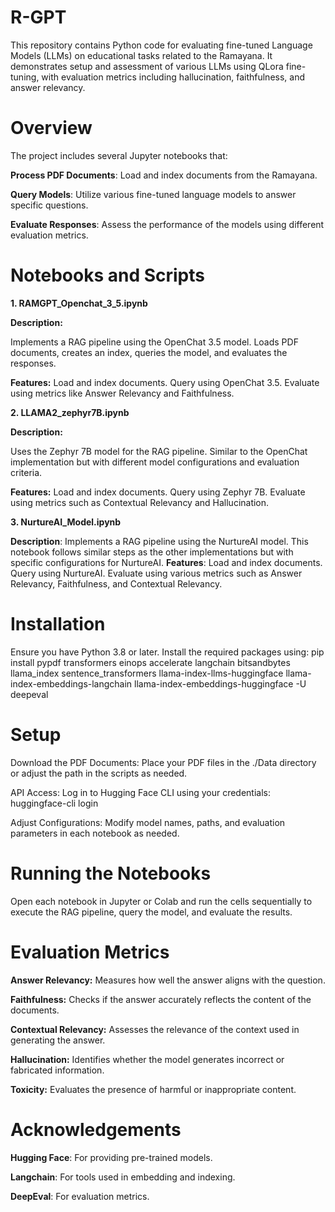 # R-GPT
This repository contains Python code for evaluating fine-tuned Language Models (LLMs) on educational tasks related to the Ramayana. It demonstrates setup and assessment of various LLMs using QLora fine-tuning, with evaluation metrics including hallucination, faithfulness, and answer relevancy.

# Overview
The project includes several Jupyter notebooks that:

**Process PDF Documents**: Load and index documents from the Ramayana.

**Query Models**: Utilize various fine-tuned language models to answer specific questions.

**Evaluate Responses**: Assess the performance of the models using different evaluation metrics.

# Notebooks and Scripts
**1. RAMGPT_Openchat_3_5.ipynb**

**Description:** 

Implements a RAG pipeline using the OpenChat 3.5 model. Loads PDF documents, creates an index, queries the model, and evaluates the responses.

**Features:**
Load and index documents.
Query using OpenChat 3.5.
Evaluate using metrics like Answer Relevancy and Faithfulness.

**2. LLAMA2_zephyr7B.ipynb**

**Description:**

Uses the Zephyr 7B model for the RAG pipeline. Similar to the OpenChat implementation but with different model configurations and evaluation criteria.

**Features:**
Load and index documents.
Query using Zephyr 7B.
Evaluate using metrics such as Contextual Relevancy and Hallucination.

**3. NurtureAI_Model.ipynb**

**Description**: Implements a RAG pipeline using the NurtureAI model. This notebook follows similar steps as the other implementations but with specific configurations for NurtureAI.
**Features**:
Load and index documents.
Query using NurtureAI.
Evaluate using various metrics such as Answer Relevancy, Faithfulness, and Contextual Relevancy.


# Installation
Ensure you have Python 3.8 or later. Install the required packages using:
pip install pypdf transformers einops accelerate langchain bitsandbytes llama_index sentence_transformers llama-index-llms-huggingface llama-index-embeddings-langchain llama-index-embeddings-huggingface -U deepeval

# Setup
Download the PDF Documents: Place your PDF files in the ./Data directory or adjust the path in the scripts as needed.

API Access: Log in to Hugging Face CLI using your credentials:
huggingface-cli login

Adjust Configurations: Modify model names, paths, and evaluation parameters in each notebook as needed.

# Running the Notebooks
Open each notebook in Jupyter or Colab and run the cells sequentially to execute the RAG pipeline, query the model, and evaluate the results.

# Evaluation Metrics
**Answer Relevancy:** Measures how well the answer aligns with the question.

**Faithfulness:** Checks if the answer accurately reflects the content of the documents.

**Contextual Relevancy:** Assesses the relevance of the context used in generating the answer.

**Hallucination:** Identifies whether the model generates incorrect or fabricated information.

**Toxicity:** Evaluates the presence of harmful or inappropriate content.

# Acknowledgements

**Hugging Face**: For providing pre-trained models.

**Langchain**: For tools used in embedding and indexing.

**DeepEval**: For evaluation metrics.
